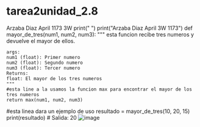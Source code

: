 # tarea2unidad_2.8
Arzaba Diaz April 1173 3W
print(" ")
print("Arzaba Diaz April 3W 1173")
def mayor_de_tres(num1, num2, num3):
    """
    esta funcion recibe tres numeros y devuelve el mayor de ellos.
    
    args:
    num1 (float): Primer numero
    num2 (float): Segundo numero
    num3 (float): Tercer numero
    Returns:
    float: El mayor de los tres numeros
    """
    #esta line a la usamos la funcion max para encontrar el mayor de los tres numeros
    return max(num1, num2, num3)

#esta linea dara un ejemplo de uso
resultado = mayor_de_tres(10, 20, 15)
print(resultado)  # Salida: 20
![image](https://github.com/user-attachments/assets/9b2c5403-fb29-43a6-b00b-3e2f2c01a86c)
